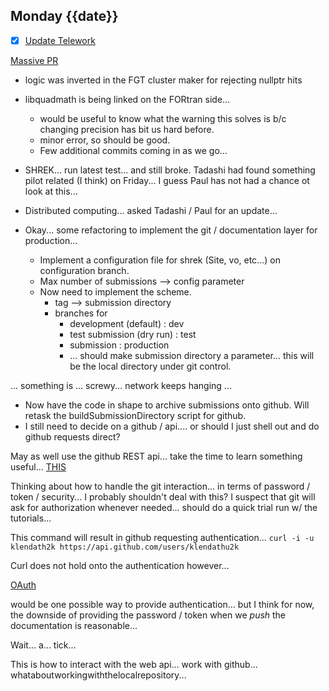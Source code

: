 ## Monday {{date}}

- [x] [Update Telework](https://docs.google.com/spreadsheets/d/16AZZBiKL1s6eGgH2KFiJPnD8-TjRsC0HYy4Qdmbr358/edit#gid=0)

[Massive PR](https://github.com/star-bnl/star-sw/pull/366)
- logic was inverted in the FGT cluster maker for rejecting nullptr hits
- libquadmath is being linked on the FORtran side...
	- would be useful to know what the warning this solves is b/c changing precision has bit us hard before.
	- minor error, so should be good.
	- Few additional commits coming in as we go... 

- SHREK... run latest test... and still broke.  Tadashi had found something pilot related (I think) on Friday... I guess Paul has not had a chance ot look at this...

- Distributed computing... asked Tadashi / Paul for an update... 

- Okay... some refactoring to implement the git / documentation layer for production...
	- Implement a configuration file for shrek  (Site, vo, etc...) on configuration branch.
	- Max number of submissions --> config parameter
	- Now need to implement the scheme.
		- tag --> submission directory
		- branches for
			- development (default) : dev
			- test submission (dry run) : test
			- submission : production
			- ... should make submission directory a parameter...  this will be the local directory under git control.

... something is ... screwy... network keeps hanging ...

- Now have the code in shape to archive submissions onto github.  Will retask the buildSubmissionDirectory script for github.  
- I still need to decide on a github / api.... or should I just shell out and do github requests direct?

May as well use the github REST api... take the time to learn something useful...
[THIS](https://docs.github.com/en/rest/guides/getting-started-with-the-rest-api)

Thinking about how to handle the git interaction... in terms of password / token / security... I probably shouldn't deal with this?  I suspect that git will ask for authorization whenever needed... should do a quick trial run w/ the tutorials...

This command will result in github requesting authentication...
`curl -i -u klendath2k https://api.github.com/users/klendathu2k`

Curl does not hold onto the authentication however...

[OAuth](https://docs.github.com/en/developers/apps/building-oauth-apps)

would be one possible way to provide authentication... but I think for now, the downside of providing the password / token when we *push* the documentation is reasonable...

Wait... a... tick...

This is how to interact with the web api... work with github... whataboutworkingwiththelocalrepository...





